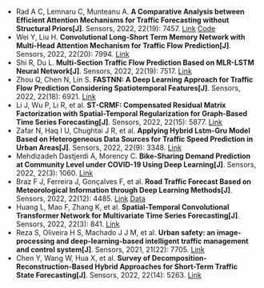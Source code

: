 * Rad A C, Lemnaru C, Munteanu A. <b>A Comparative Analysis between Efficient Attention Mechanisms for Traffic Forecasting without Structural Priors[J]</b>. Sensors, 2022, 22(19): 7457. [Link](https://www.mdpi.com/1424-8220/22/19/7457) [Code](https://github.com/radandreicristian/adn)
* Wei Y, Liu H. <b>Convolutional Long-Short Term Memory Network with Multi-Head Attention Mechanism for Traffic Flow Prediction[J]</b>. Sensors, 2022, 22(20): 7994. [Link](https://www.mdpi.com/1895550)
* Shi R, Du L. <b>Multi-Section Traffic Flow Prediction Based on MLR-LSTM Neural Network[J]</b>. Sensors, 2022, 22(19): 7517. [Link](https://www.mdpi.com/1866032)
* Zhou Q, Chen N, Lin S. <b>FASTNN: A Deep Learning Approach for Traffic Flow Prediction Considering Spatiotemporal Features[J]</b>. Sensors, 2022, 22(18): 6921. [Link](https://www.mdpi.com/1827728)
* Li J, Wu P, Li R, et al. <b>ST-CRMF: Compensated Residual Matrix Factorization with Spatial-Temporal Regularization for Graph-Based Time Series Forecasting[J]</b>. Sensors, 2022, 22(15): 5877. [Link](https://www.mdpi.com/1424-8220/22/15/5877)
* Zafar N, Haq I U, Chughtai J R, et al. <b>Applying Hybrid Lstm-Gru Model Based on Heterogeneous Data Sources for Traffic Speed Prediction in Urban Areas[J]</b>. Sensors, 2022, 22(9): 3348. [Link](https://www.mdpi.com/1424-8220/22/9/3348)
* Mehdizadeh Dastjerdi A, Morency C. <b>Bike-Sharing Demand Prediction at Community Level under COVID-19 Using Deep Learning[J]</b>. Sensors, 2022, 22(3): 1060. [Link](https://www.mdpi.com/1424-8220/22/3/1060)
* Braz F J, Ferreira J, Gonçalves F, et al. <b>Road Traffic Forecast Based on Meteorological Information through Deep Learning Methods[J]</b>. Sensors, 2022, 22(12): 4485. [Link](https://www.mdpi.com/1424-8220/22/12/4485) [Data](https://figshare.com/s/d324f5be912e7f7a0d21)
* Huang L, Mao F, Zhang K, et al. <b>Spatial-Temporal Convolutional Transformer Network for Multivariate Time Series Forecasting[J]</b>. Sensors, 2022, 22(3): 841. [Link](https://www.mdpi.com/1424-8220/22/3/841)
* Reza S, Oliveira H S, Machado J J M, et al. <b>Urban safety: an image-processing and deep-learning-based intelligent traffic management and control system[J]</b>. Sensors, 2021, 21(22): 7705. [Link](https://www.mdpi.com/1424-8220/21/22/7705)
* Chen Y, Wang W, Hua X, et al. <b>Survey of Decomposition-Reconstruction-Based Hybrid Approaches for Short-Term Traffic State Forecasting[J]</b>. Sensors, 2022, 22(14): 5263. [Link](https://www.mdpi.com/article/10.3390/s22145263)